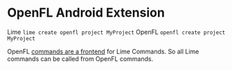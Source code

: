 OpenFL Android Extension
==========================

 Lime	 `lime create openfl project MyProject`
 OpenFL	 `openfl create project MyProject` 
 
OpenFL [commands are a frontend][1] for Lime Commands. So all Lime commands can be called from OpenFL commands.








[1]: http://www.openfl.org/learn/docs/tools/
 